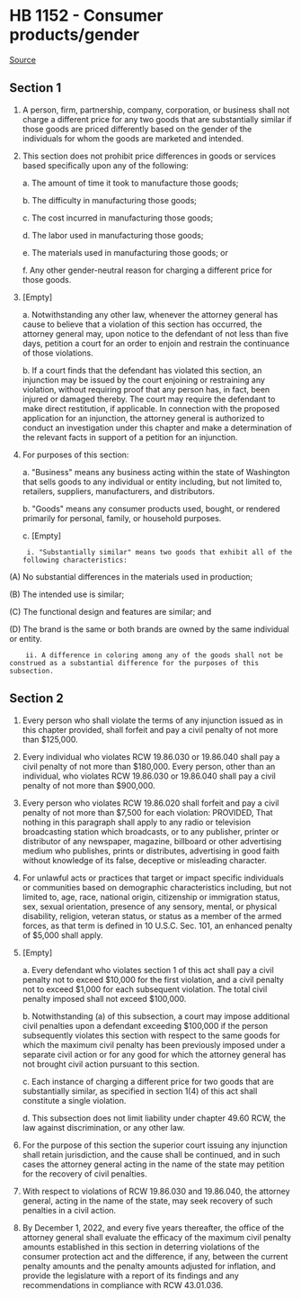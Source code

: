 # HB 1152 - Consumer products/gender

[Source](http://lawfilesext.leg.wa.gov/biennium/2023-24/Pdf/Bills/House%20Bills/1152.pdf)

## Section 1
1. A person, firm, partnership, company, corporation, or business shall not charge a different price for any two goods that are substantially similar if those goods are priced differently based on the gender of the individuals for whom the goods are marketed and intended.

2. This section does not prohibit price differences in goods or services based specifically upon any of the following:

    a. The amount of time it took to manufacture those goods;

    b. The difficulty in manufacturing those goods;

    c. The cost incurred in manufacturing those goods;

    d. The labor used in manufacturing those goods;

    e. The materials used in manufacturing those goods; or

    f. Any other gender-neutral reason for charging a different price for those goods.

3. [Empty]

    a. Notwithstanding any other law, whenever the attorney general has cause to believe that a violation of this section has occurred, the attorney general may, upon notice to the defendant of not less than five days, petition a court for an order to enjoin and restrain the continuance of those violations.

    b. If a court finds that the defendant has violated this section, an injunction may be issued by the court enjoining or restraining any violation, without requiring proof that any person has, in fact, been injured or damaged thereby. The court may require the defendant to make direct restitution, if applicable. In connection with the proposed application for an injunction, the attorney general is authorized to conduct an investigation under this chapter and make a determination of the relevant facts in support of a petition for an injunction.

4. For purposes of this section:

    a. "Business" means any business acting within the state of Washington that sells goods to any individual or entity including, but not limited to, retailers, suppliers, manufacturers, and distributors.

    b. "Goods" means any consumer products used, bought, or rendered primarily for personal, family, or household purposes.

    c. [Empty]

        i. "Substantially similar" means two goods that exhibit all of the following characteristics:

(A) No substantial differences in the materials used in production;

(B) The intended use is similar;

(C) The functional design and features are similar; and

(D) The brand is the same or both brands are owned by the same individual or entity.

        ii. A difference in coloring among any of the goods shall not be construed as a substantial difference for the purposes of this subsection.

## Section 2
1. Every person who shall violate the terms of any injunction issued as in this chapter provided, shall forfeit and pay a civil penalty of not more than $125,000.

2. Every individual who violates RCW 19.86.030 or 19.86.040 shall pay a civil penalty of not more than $180,000. Every person, other than an individual, who violates RCW 19.86.030 or 19.86.040 shall pay a civil penalty of not more than $900,000.

3. Every person who violates RCW 19.86.020 shall forfeit and pay a civil penalty of not more than $7,500 for each violation: PROVIDED, That nothing in this paragraph shall apply to any radio or television broadcasting station which broadcasts, or to any publisher, printer or distributor of any newspaper, magazine, billboard or other advertising medium who publishes, prints or distributes, advertising in good faith without knowledge of its false, deceptive or misleading character.

4. For unlawful acts or practices that target or impact specific individuals or communities based on demographic characteristics including, but not limited to, age, race, national origin, citizenship or immigration status, sex, sexual orientation, presence of any sensory, mental, or physical disability, religion, veteran status, or status as a member of the armed forces, as that term is defined in 10 U.S.C. Sec. 101, an enhanced penalty of $5,000 shall apply.

5. [Empty]

    a. Every defendant who violates section 1 of this act shall pay a civil penalty not to exceed $10,000 for the first violation, and a civil penalty not to exceed $1,000 for each subsequent violation. The total civil penalty imposed shall not exceed $100,000.

    b. Notwithstanding (a) of this subsection, a court may impose additional civil penalties upon a defendant exceeding $100,000 if the person subsequently violates this section with respect to the same goods for which the maximum civil penalty has been previously imposed under a separate civil action or for any good for which the attorney general has not brought civil action pursuant to this section.

    c. Each instance of charging a different price for two goods that are substantially similar, as specified in section 1(4) of this act shall constitute a single violation.

    d. This subsection does not limit liability under chapter 49.60 RCW, the law against discrimination, or any other law.

6. For the purpose of this section the superior court issuing any injunction shall retain jurisdiction, and the cause shall be continued, and in such cases the attorney general acting in the name of the state may petition for the recovery of civil penalties.

7. With respect to violations of RCW 19.86.030 and 19.86.040, the attorney general, acting in the name of the state, may seek recovery of such penalties in a civil action.

8. By December 1, 2022, and every five years thereafter, the office of the attorney general shall evaluate the efficacy of the maximum civil penalty amounts established in this section in deterring violations of the consumer protection act and the difference, if any, between the current penalty amounts and the penalty amounts adjusted for inflation, and provide the legislature with a report of its findings and any recommendations in compliance with RCW 43.01.036.
